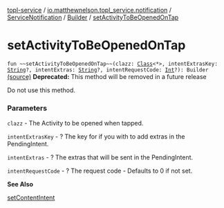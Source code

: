 [topl-service](../../../index.md) / [io.matthewnelson.topl_service.notification](../../index.md) / [ServiceNotification](../index.md) / [Builder](index.md) / [setActivityToBeOpenedOnTap](./set-activity-to-be-opened-on-tap.md)

# setActivityToBeOpenedOnTap

`fun ~~setActivityToBeOpenedOnTap~~(clazz: `[`Class`](https://docs.oracle.com/javase/6/docs/api/java/lang/Class.html)`<*>, intentExtrasKey: `[`String`](https://kotlinlang.org/api/latest/jvm/stdlib/kotlin/-string/index.html)`?, intentExtras: `[`String`](https://kotlinlang.org/api/latest/jvm/stdlib/kotlin/-string/index.html)`?, intentRequestCode: `[`Int`](https://kotlinlang.org/api/latest/jvm/stdlib/kotlin/-int/index.html)`?): Builder` [(source)](https://github.com/05nelsonm/TorOnionProxyLibrary-Android/blob/master/topl-service/src/main/java/io/matthewnelson/topl_service/notification/ServiceNotification.kt#L183)
**Deprecated:** This method will be removed in a future release

Do not use this method.

### Parameters

`clazz` - The Activity to be opened when tapped.

`intentExtrasKey` - ? The key for if you with to add extras in the PendingIntent.

`intentExtras` - ? The extras that will be sent in the PendingIntent.

`intentRequestCode` - ? The request code - Defaults to 0 if not set.

**See Also**

[setContentIntent](set-content-intent.md)

